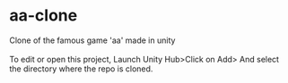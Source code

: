 # aa-clone
Clone of the famous game 'aa' made in unity <br><br>
To edit or open this project, Launch Unity Hub>Click on Add> And select the directory where the repo is cloned.
